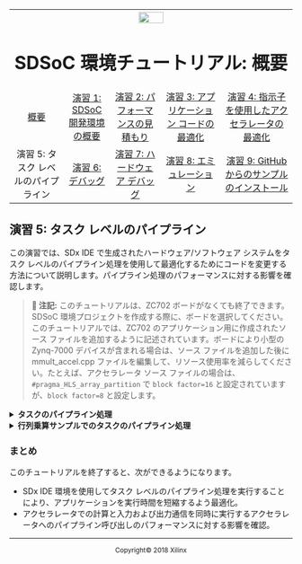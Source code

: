 ﻿<table style="width:100%">
  <tr>
    <th width="100%" colspan="6"><img src="https://www.xilinx.com/content/dam/xilinx/imgs/press/media-kits/corporate/xilinx-logo.png" width="30%"/><h1>SDSoC 環境チュートリアル: 概要</h1>
</th>
  </tr>
  <tr>
    <td align="center"><a href="README.md">概要</a></td>
    <td align="center"><a href="lab-1-introduction-to-the-sdsoc-development-environment.md">演習 1: SDSoC 開発環境の概要</a></td>
    <td align="center"><a href="lab-2-performance-estimation.md">演習 2: パフォーマンスの見積もり</a></td>
    <td align="center"><a href="lab-3-optimize-the-application-code.md">演習 3: アプリケーション コードの最適化</a></td>
    <td align="center"><a href="lab-4-optimize-the-accelerator-using-directives.md">演習 4: 指示子を使用したアクセラレータの最適化</a></td>
  </tr>
  <tr>
    <td align="center">演習 5: タスク レベルのパイプライン</td>
    <td align="center"><a href="lab-6-debug.md">演習 6: デバッグ</a></td>
    <td align="center"><a href="lab-7-hardware-debug.md">演習 7: ハードウェア デバッグ</a></td>
    <td align="center"><a href="lab-8-emulation.md">演習 8: エミュレーション</a></td>
    <td align="center"><a href="lab-9-installing-applications-from-github.md">演習 9: GitHub からのサンプルのインストール</a></td>
</table>

## 演習 5: タスク レベルのパイプライン  

この演習では、SDx IDE で生成されたハードウェア/ソフトウェア システムをタスク レベルのパイプライン処理を使用して最適化するためにコードを変更する方法について説明します。パイプライン処理のパフォーマンスに対する影響を確認します。  

>**:pushpin: 注記:**  このチュートリアルは、ZC702 ボードがなくても終了できます。SDSoC 環境プロジェクトを作成する際に、ボードを選択してください。このチュートリアルでは、ZC702 のアプリケーション用に作成されたソース ファイルを追加するように記述されています。ボードにより小型の Zynq-7000 デバイスが含まれる場合は、ソース ファイルを追加した後に mmult_accel.cpp ファイルを編集して、リソース使用率を減らしてください。たとえば、アクセラレータ ソース ファイルの場合は、`#pragma_HLS_array_partition` で `block factor=16` と設定されていますが、`block factor=8` と設定します。  

<details>
<summary><strong>タスクのパイプライン処理</strong></summary>

アプリケーションにアクセラレータへの呼び出しが複数ある場合、これらの呼び出しをパイプライン処理して、設定およびデータ通信とアクセラレータ計算が並列処理されるように構成できます。行列乗算アプリケーションの場合は、次のイベントが実行されます。  

  1. 行列 A と B がメイン メモリからアクセラレータのローカル メモリに転送されます。  
  2. アクセラレータが実行されます。  
  3. 結果 C がアクセラレータからメイン メモリに戻されます。  

次の図の左側に行列乗算デザイン、右側に順次実行される連続した 2 つの呼び出しに対するこれらのイベントのタイムチャートを示します。  

![](./images/dos1504035106009.png)    

次の図に、これら 2 つの呼び出しをパイプライン処理して実行した場合を示します。2 番目の呼び出しのデータ転送は、最初の呼び出しのデータ転送が終わるとすぐに開始し、最初の呼び出しの実行と同時に実行されます。ただし、パイプライン処理をイネーブルにするには、アクセラレータが 1 つ目の引数セットを使用して計算を実行している間、2 番目の引数セットを格納しておくローカル メモリが必要です。SDSoC 環境では、ユーザーの指定に基づき、このためにマルチバッファーと呼ばれるメモリが生成されます。  

![](./images/eac1504035106964.png)    

タスク レベルのパイプライン処理を指定するには、async(id) および wait(id) プラグマを使用して呼び出しコードを記述し直す必要があります。SDSoC 環境には、async プラグマの使用方法を示すサンプルが含まれており、このチュートリアルではこの行列乗算パイプライン処理のサンプルを使用します。  

</details>



<details>
<summary><strong>行列乗算サンプルでのタスクのパイプライン処理</strong></summary>

SDx IDE には、タスク レベルのパイプライン処理をインプリメントする async プラグマの使用方法を示す行列乗算のパイプライン処理のサンプルが含まれています。この演習では、この手法を使用することによるランタイムの向上を確認します。

  1. [File] → [New] → [SDx Project] をクリックし、新しい SDx プロジェクト (`lab5`) を作成します。[Project name] に `lab5` と入力し、[Platform] に [zc702]、[System Configuration] に [Linux] を選択して [Next] をクリックします。  

  2. 選択したプラットフォーム用のソース コード例をリストする [Templates] ページが表示されます。[Available Templates] から [Empty Application] を選択し、[Finish] をクリックします。  

  3. 使用しているオペレーティング システムのファイル マネージャーを使用し `<path to install>/SDx/2018.2/samples/mmult_pipelined` を開き、そのディレクトリにあるソース ファイル (`mmult_accel.cpp`、`mmult_accel.h`、`mmult.cpp`) を作成したプロジェクトの `src` フォルダー (例: `./lab5/src`) にコピーします。  

  4. SDx で [lab5] をクリックして、コンテキスト メニューから [Refresh] をクリックします。これで前の段階でコピーしたすべてのソースがプロジェクトに追加されます。  

  5. ビルド コンフィギュレーションを [Release] に変更します。  

  6. `mmult_accel.cpp` ファイルの `mmult_accel` 関数を、[SDx Project Settings] で [Add HW Functions] アイコンをクリックするか、[Project Explorer] タブで右クリックして [Toggle HW/SW] をクリックしてマークします。  

  7. プロジェクトをビルドします。  

  8. `sd_card` フォルダーのファイルを SD カードにコピーし、ターミナルを設定して、ボード上で生成されたアプリケーションを実行します。アプリケーションの引数としてパイプライン段数を指定する必要があります。パイプラン段数を 1、2、および 3 に設定してアプリケーションを実行し、パフォーマンスを記録します。  

![](./images/wvw1527702280355.png)

</details>

### まとめ

このチュートリアルを終了すると、次ができるようになります。

  * SDx IDE 環境を使用してタスク レベルのパイプライン処理を実行することにより、アプリケーションを実行時間を短縮するよう最適化。  
  * アクセラレータでの計算と入力および出力通信を同時に実行するアクセラレータへのパイプライン呼び出しのパフォーマンスに対する影響を確認。  

<hr/>
<p align="center"><sup>Copyright&copy; 2018 Xilinx</sup></p>
